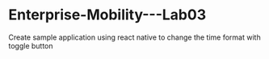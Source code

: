 # Enterprise-Mobility---Lab03
Create sample application using react native to change the time format with toggle button
